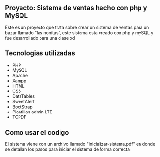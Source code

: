 ## Proyecto: Sistema de ventas hecho con php y MySQL

Este es un proyecto que trata sobre crear un sistema de ventas para un bazar llamado "las nonitas", este sistema esta creado con php y mySQL y fue desarrollado para una clase xd

## Tecnologias utilizadas
- PHP
- MySQL
- Apache
- Xampp
- HTML
- CSS
- DataTables
- SweetAlert
- BootStrap
- Plantillas admin LTE
- TCPDF

## Como usar el codigo
El sistema viene con un archivo llamado "inicializar-sistema.pdf" en donde se detallan los pasos para iniciar el sistema de forma correcta
